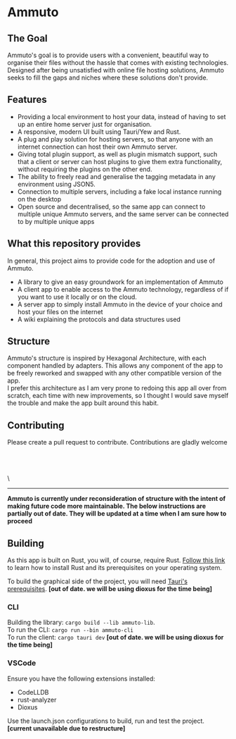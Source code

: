 # Ammuto

## The Goal

Ammuto's goal is to provide users with a convenient, beautiful way to organise their files without the 
hassle that comes with existing technologies.
Designed after being unsatisfied with online file hosting solutions, Ammuto seeks to fill the gaps
and niches where these solutions don't provide.

## Features

* Providing a local environment to host your data, instead of having to set up an entire
    home server just for organisation.
* A responsive, modern UI built using Tauri/Yew and Rust.
* A plug and play solution for hosting servers, so that anyone with an internet connection can host their
     own Ammuto server.
* Giving total plugin support, as well as plugin mismatch support, such that a client or server can host 
    plugins to give them extra functionality, without requiring the plugins on the other end.
* The ability to freely read and generalise the tagging metadata in any environment using JSON5.
* Connection to multiple servers, including a fake local instance running on the desktop
* Open source and decentralised, so the same app can connect to multiple unique Ammuto servers, and the same server can be connected to by multiple unique apps

## What this repository provides

In general, this project aims to provide code for the adoption and use of Ammuto.

* A library to give an easy groundwork for an implementation of Ammuto
* A client app to enable access to the Ammuto technology, regardless of if you want to use it locally or on the cloud.
* A server app to simply install Ammuto in the device of your choice and host your files on the internet
* A wiki explaining the protocols and data structures used

## Structure

Ammuto's structure is inspired by Hexagonal Architecture, with each component handled by adapters. This allows any component of the app to be freely reworked and swapped with any other compatible version of the app.\
I prefer this architecture as I am very prone to redoing this app all over from scratch, each time with new improvements, so I thought I would save myself the trouble and make the app built around this habit.

## Contributing

Please create a pull request to contribute. Contributions are gladly welcome

\
\
\
\

-------------------------------------------------------------------------------------------------------
**Ammuto is currently under reconsideration of structure with the intent of making future code more maintainable. The below instructions are partially out of date. They will be updated at a time when I am sure how to proceed**

## Building

As this app is built on Rust, you will, of course, require Rust. [Follow this link](https://www.rust-lang.org/tools/install) to learn how to install Rust and its prerequisites on your operating system.

To build the graphical side of the project, you will need [Tauri's prerequisites](https://tauri.app/v1/guides/getting-started/prerequisites). **[out of date. we will be using dioxus for the time being]**

### CLI

Building the library: `cargo build --lib ammuto-lib`.\
To run the CLI: `cargo run --bin ammuto-cli`\
To run the client: `cargo tauri dev` **[out of date. we will be using dioxus for the time being]**

### VSCode

Ensure you have the following extensions installed:

* CodeLLDB
* rust-analyzer
* Dioxus

Use the launch.json configurations to build, run and test the project. **[current unavailable due to restructure]**
